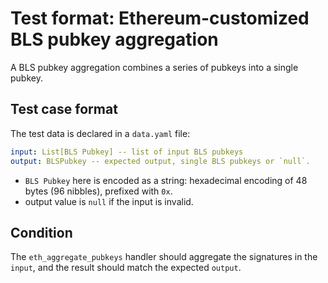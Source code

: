 # Test format: Ethereum-customized BLS pubkey aggregation

A BLS pubkey aggregation combines a series of pubkeys into a single pubkey.

## Test case format

The test data is declared in a `data.yaml` file:

```yaml
input: List[BLS Pubkey] -- list of input BLS pubkeys
output: BLSPubkey -- expected output, single BLS pubkeys or `null`.
```

- `BLS Pubkey` here is encoded as a string: hexadecimal encoding of 48 bytes (96 nibbles), prefixed with `0x`.
- output value is `null` if the input is invalid.

## Condition

The `eth_aggregate_pubkeys` handler should aggregate the signatures in the `input`, and the result should match the expected `output`.
